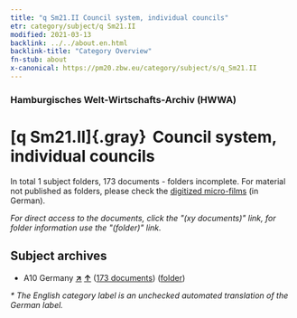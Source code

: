 ```yaml
---
title: "q Sm21.II Council system, individual councils"
etr: category/subject/q Sm21.II
modified: 2021-03-13
backlink: ../../about.en.html
backlink-title: "Category Overview"
fn-stub: about
x-canonical: https://pm20.zbw.eu/category/subject/s/q_Sm21.II
---
```


### Hamburgisches Welt-Wirtschafts-Archiv (HWWA)
# [q Sm21.II]{.gray}&#8201; Council system, individual councils&#160; 





In total 1 subject folders, 173 documents - folders incomplete.
For material not published as folders, please check the [digitized micro-films](/film/h1_sh.de.html) (in German).

_For direct access to the documents, click the "(xy documents)" link, for folder information use the "(folder)" link._

## Subject archives


- A10 Germany [**&nearr;**](../../../geo/i/126128/about.en.html "Germany (all folders)") [**&uarr;**](../../../geo/about.en.html#A10 "Country category system") (<a href="https://pm20.zbw.eu/dfgview/sh/126128,145968" title="about: Germany : Council system, individual councils" target="_blank">173 documents</a>) ([folder](../../../../folder/sh/1261xx/126128/1459xx/145968/about.en.html))


_* The English category label is an unchecked automated translation of the German label._

